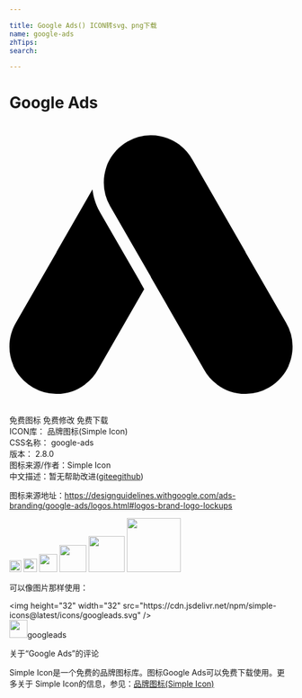 ```yaml
---

title: Google Ads() ICON转svg、png下载
name: google-ads
zhTips: 
search: 

---
```


# Google Ads  <small style="font-size: 60%;font-weight: 100"></small>

<div id="svg" class="svg-wrap">
<svg role="img" viewBox="0 0 24 24" xmlns="http://www.w3.org/2000/svg"><title>Google Ads icon</title><path d="M11.994 1.046h.022c.899.002 1.73.301 2.398.805l.003.001.001.001a4 4 0 011.116 1.299l4.467 7.769.025.065 3.419 5.927A3.98 3.98 0 0124 18.948c0 .565-.117 1.104-.329 1.592l.006.016a3.93 3.93 0 01-.634.993 3.97 3.97 0 01-1.045.868 3.984 3.984 0 01-1.946.537h-.068a3.984 3.984 0 01-2.398-.805l-.003-.001v-.001h-.001a4 4 0 01-1.116-1.299l-4.467-7.769-.025-.065-3.419-5.927-.005-.009-.011-.019A3.981 3.981 0 018 5.052c0-.424.066-.832.188-1.215v-.001l.008-.025.01-.03c.052-.157.117-.337.117-.337.158-.358.371-.689.626-.984l.063-.072.014-.015.002-.003.001-.001.002-.002.009-.01.006-.007c.27-.296.59-.557.956-.767a3.984 3.984 0 011.946-.537h.046zM4.006 22.954h-.058a3.984 3.984 0 01-1.946-.537 3.97 3.97 0 01-1.045-.868 3.93 3.93 0 01-.634-.993l.006-.016A3.988 3.988 0 010 18.948c0-.743.202-1.439.555-2.035l3.419-5.927.025-.065 3.039-5.286c.076.648.276 1.281.596 1.856l.057.1 3.377 5.854-.003-.01.067.142.291.507-3.889 6.764a4 4 0 01-1.116 1.299h-.001v.001l-.003.001a3.984 3.984 0 01-2.398.805h-.01z"/></svg>
</div>
<detail full-name='google-ads'></detail>

<div class="detail-page">
<p>
<span><span class="badge-success badge">免费图标</span> <span class="badge-success badge">免费修改</span>  <span class="badge-success badge">免费下载</span> </span>
<br/>
<span>
ICON库：
<span class="badge-secondary badge">品牌图标(Simple Icon)</span> 
</span>
<br/>
<span>
CSS名称：
<span class="badge-secondary badge">google-ads</span> 
</span>

<br/>
<span>
版本：
<span class="badge-secondary badge">2.8.0</span> 
</span>
<br/>
<span>图标来源/作者：<span class="badge-light badge">Simple Icon</span></span> 
<br/>
<span class="zh-detail">中文描述：暂无<span class="help-link"><span>帮助改进</span>(<a href="https://gitee.com/liuwave/icon-helper/edit/master/json/brands/google-ads.json" target="_blank" rel="noopener noreferrer">gitee</a><a href="https://github.com/liuwave/icon-helper/edit/master/json/brands/google-ads.json" target="_blank" rel="noopener noreferrer">github</a></span>)</span><br/>
</p>
</div><div class="description description alert alert-light"><p>图标来源地址：<a href="https://designguidelines.withgoogle.com/ads-branding/google-ads/logos.html#logos-brand-logo-lockups" target="_blank" rel="noopener noreferrer">https://designguidelines.withgoogle.com/ads-branding/google-ads/logos.html#logos-brand-logo-lockups</a></p></div>
<div class="alert alert-dark">
<img height="21" width="21" src="https://cdn.jsdelivr.net/npm/simple-icons@latest/icons/googleads.svg" />
<img height="24" width="24" src="https://cdn.jsdelivr.net/npm/simple-icons@latest/icons/googleads.svg" />
<img height="32" width="32" src="https://cdn.jsdelivr.net/npm/simple-icons@latest/icons/googleads.svg" />
<img height="48" width="48" src="https://cdn.jsdelivr.net/npm/simple-icons@latest/icons/googleads.svg" />
<img height="64" width="64" src="https://cdn.jsdelivr.net/npm/simple-icons@latest/icons/googleads.svg" />
<img height="96" width="96" src="https://cdn.jsdelivr.net/npm/simple-icons@latest/icons/googleads.svg" />

</div>
<div>
  <p>可以像图片那样使用：    
  </p>
  <div class="alert alert-primary" style="font-size: 14px">
    &lt;img height="32" width="32" src="https://cdn.jsdelivr.net/npm/simple-icons@latest/icons/googleads.svg" /&gt;
    <copy-btn content='<img height="32" width="32" src="https://cdn.jsdelivr.net/npm/simple-icons@latest/icons/googleads.svg" />'></copy-btn>
  </div>
  <div class="alert alert-secondary">
    <img height="32" width="32" src="https://cdn.jsdelivr.net/npm/simple-icons@latest/icons/googleads.svg" />googleads
    <copy-btn content="googleads" btn-title="复制图标名称"></copy-btn>
  </div>
</div>

<Vssue title="关于“Google Ads”的评论" >关于“Google Ads”的评论</Vssue>


<div><p>Simple Icon是一个免费的品牌图标库。图标Google Ads可以免费下载使用。更多关于  Simple Icon的信息，参见：<a target="_blank" href="https://iconhelper.cn/brands.html">品牌图标(Simple Icon)</a>
</p></div>
